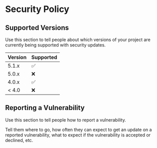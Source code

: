 # Security Policy

## Supported Versions

Use this section to tell people about which versions of your project are
currently being supported with security updates. 

| Version | Supported          | 
| ------- | ------------------ |
| 5.1.x   | :white_check_mark: |
| 5.0.x   | :x:                |   
| 4.0.x   | :white_check_mark: |
| < 4.0   | :x:                |
 
## Reporting a Vulnerability

Use this section to tell people how to report a vulnerability. 

 Tell them where to go, how often     they can expect to get an update on a
  reported vulnerability, what to expect if the vulnerability is accepted or
declined, etc.
         
